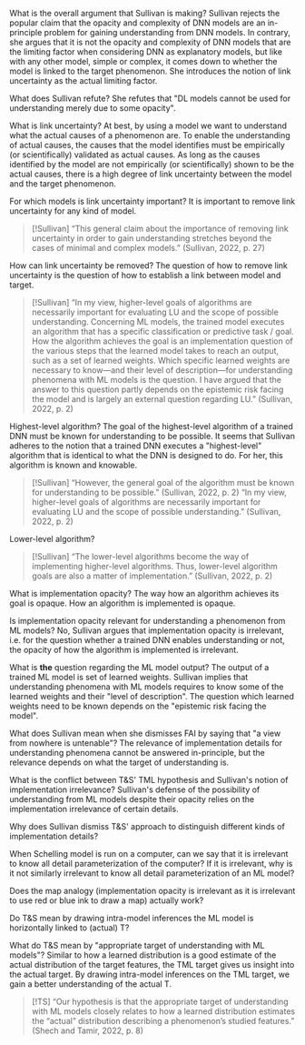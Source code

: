 What is the overall argument that Sullivan is making?
Sullivan rejects the popular claim that the opacity and complexity of DNN models are an in-principle problem for gaining understanding from DNN models. In contrary, she argues that it is not the opacity and complexity of DNN models that are the limiting factor when considering DNN as explanatory models, but like with any other model, simple or complex, it comes down to whether the model is linked to the target phenomenon. She introduces the notion of link uncertainty as the actual limiting factor.

What does Sullivan refute?
She refutes that "DL models cannot be used for understanding merely due to some opacity".


What is link uncertainty?
At best, by using a model we want to understand what the actual causes of a phenomenon are. To enable the understanding of actual causes, the causes that the model identifies must be empirically (or scientifically) validated as actual causes. As long as the causes identified by the model are not empirically (or scientifically) shown to be the actual causes, there is a high degree of link uncertainty between the model and the target phenomenon.


For which models is link uncertainty important?
It is important to remove link uncertainty for any kind of model. 
>[!Sullivan]
>“This general claim about the importance of removing link uncertainty in order to gain understanding stretches beyond the cases of minimal and complex models.” (Sullivan, 2022, p. 27)


How can link uncertainty be removed?
The question of how to remove link uncertainty is the question of how to establish a link between model and target.
>[!Sullivan]
>“In my view, higher-level goals of algorithms are necessarily important for evaluating LU and the scope of possible understanding. Concerning ML models, the trained model executes an algorithm that has a specific classification or predictive task / goal. How the algorithm achieves the goal is an implementation question of the various steps that the learned model takes to reach an output, such as a set of learned weights. Which specific learned weights are necessary to know—and their level of description—for understanding phenomena with ML models is the question. I have argued that the answer to this question partly depends on the epistemic risk facing the model and is largely an external question regarding LU.” (Sullivan, 2022, p. 2)


Highest-level algorithm?
The goal of the highest-level algorithm of a trained DNN must be known for understanding to be possible. It seems that Sullivan adheres to the notion that a trained DNN executes a "highest-level" algorithm that is identical to what the DNN is designed to do. For her, this algorithm is known and knowable.

>[!Sullivan]
>“However, the general goal of the algorithm must be known for understanding to be possible.” (Sullivan, 2022, p. 2)
>“In my view, higher-level goals of algorithms are necessarily important for evaluating LU and the scope of possible understanding.” (Sullivan, 2022, p. 2)


Lower-level algorithm?
>[!Sullivan]
>“The lower-level algorithms become the way of implementing higher-level algorithms. Thus, lower-level algorithm goals are also a matter of implementation.” (Sullivan, 2022, p. 2)


What is implementation opacity?
The way how an algorithm achieves its goal is opaque.
How an algorithm is implemented is opaque.


Is implementation opacity relevant for understanding a phenomenon from ML models?
No, Sullivan argues that implementation opacity is irrelevant, i.e. for the question whether a trained DNN enables understanding or not, the opacity of how the algorithm is implemented is irrelevant.

What is **the** question regarding the ML model output?
The output of a trained ML model is set of learned weights. Sullivan implies that understanding phenomena with ML models requires to know some of the learned weights and their "level of description". The question which learned weights need to be known depends on the "epistemic risk facing the model".


What does Sullivan mean when she dismisses FAI by saying that "a view from nowhere is untenable"?
The relevance of implementation details for understanding phenomena cannot be answered in-principle, but the relevance depends on what the target of understanding is.


What is the conflict between T&S' TML hypothesis and Sullivan's notion of implementation irrelevance?
Sullivan's defense of the possibility of understanding from ML models despite their opacity relies on the implementation irrelevance of certain details.


Why does Sullivan dismiss T&S' approach to distinguish different kinds of implementation details?


When Schelling model is run on a computer, can we say that it is irrelevant to know all detail parameterization of the computer? 
If it is irrelevant, why is it not similarly irrelevant to know all detail parameterization of an ML model?


Does the map analogy (implementation opacity is irrelevant as it is irrelevant to use red or blue ink to draw a map) actually work?

Do T&S mean by drawing intra-model inferences the ML model is horizontally linked to (actual) T?

What do T&S mean by "appropriate target of understanding with ML models"?
Similar to how a learned distribution is a good estimate of the actual distribution of the target features, 
the TML target gives us insight into the actual target.
By drawing intra-model inferences on the TML target, we gain a better understanding of the actual T.

>[!TS]
>“Our hypothesis is that the appropriate target of understanding with ML models closely relates to how a learned distribution estimates the “actual” distribution describing a phenomenon’s studied features.” (Shech and Tamir, 2022, p. 8)

